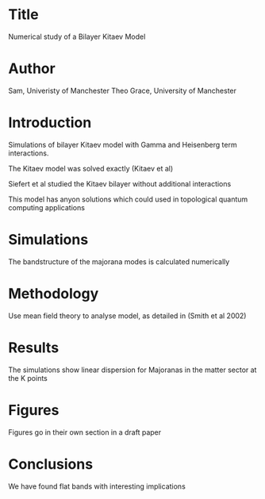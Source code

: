 # Title 
Numerical study of a Bilayer Kitaev Model

# Author
Sam, Univeristy of Manchester
Theo Grace, University of Manchester 

# Introduction
Simulations of bilayer Kitaev model with Gamma and Heisenberg term interactions.

The Kitaev model was solved exactly (Kitaev et al) 

Siefert et al studied the Kitaev bilayer without additional interactions

This model has anyon solutions which could used in topological quantum computing applications 

# Simulations
The bandstructure of the majorana modes is calculated numerically 

# Methodology
Use mean field theory to analyse model, as detailed in (Smith et al 2002)

# Results
The simulations show linear dispersion for Majoranas in the matter sector at the K points

# Figures 
Figures go in their own section in a draft paper

# Conclusions 
We have found flat bands with interesting implications  